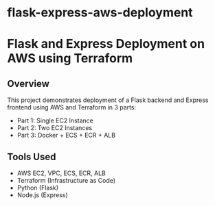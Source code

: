 # flask-express-aws-deployment
# Flask and Express Deployment on AWS using Terraform

## Overview

This project demonstrates deployment of a Flask backend and Express frontend using AWS and Terraform in 3 parts:
- Part 1: Single EC2 Instance
- Part 2: Two EC2 Instances
- Part 3: Docker + ECS + ECR + ALB

## Tools Used

- AWS EC2, VPC, ECS, ECR, ALB
- Terraform (Infrastructure as Code)
- Python (Flask)
- Node.js (Express)

